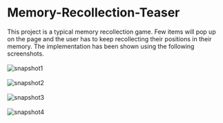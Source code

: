 # Memory-Recollection-Teaser
This project is a typical memory recollection game. Few items will pop up on the page and the user has to keep recollecting their positions in their memory. The implementation has been shown using the following screenshots.
<br></br>
![snapshot1](https://user-images.githubusercontent.com/70470157/208184807-a1167f22-a093-4389-8b85-34c598914f55.PNG)
<br></br>
![snapshot2](https://user-images.githubusercontent.com/70470157/208185026-093b0493-2020-4a0a-abc8-6800c01da51c.PNG)
<br></br>
![snapshot3](https://user-images.githubusercontent.com/70470157/208185055-04b56646-a4af-4a03-aca8-54ba57ac68cc.PNG)
<br></br>
![snapshot4](https://user-images.githubusercontent.com/70470157/208185063-46431662-dbf0-4e32-aa54-b6b5b1df6466.PNG)


